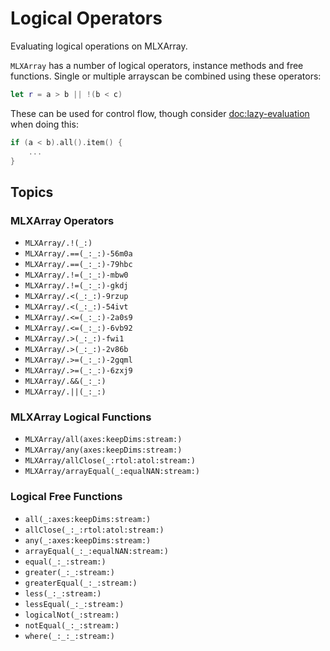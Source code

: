# Logical Operators

Evaluating logical operations on MLXArray.

``MLXArray`` has a number of logical operators, instance methods and free functions.  Single or
multiple arrayscan be combined using these operators:

```swift
let r = a > b || !(b < c)
```

These can be used for control flow, though consider <doc:lazy-evaluation> when doing this:

```swift
if (a < b).all().item() {
    ...
}
```

## Topics

### MLXArray Operators

- ``MLXArray/.!(_:)``
- ``MLXArray/.==(_:_:)-56m0a``
- ``MLXArray/.==(_:_:)-79hbc``
- ``MLXArray/.!=(_:_:)-mbw0``
- ``MLXArray/.!=(_:_:)-gkdj``
- ``MLXArray/.<(_:_:)-9rzup``
- ``MLXArray/.<(_:_:)-54ivt``
- ``MLXArray/.<=(_:_:)-2a0s9``
- ``MLXArray/.<=(_:_:)-6vb92``
- ``MLXArray/.>(_:_:)-fwi1``
- ``MLXArray/.>(_:_:)-2v86b``
- ``MLXArray/.>=(_:_:)-2gqml``
- ``MLXArray/.>=(_:_:)-6zxj9``
- ``MLXArray/.&&(_:_:)``
- ``MLXArray/.||(_:_:)``

### MLXArray Logical Functions

- ``MLXArray/all(axes:keepDims:stream:)``
- ``MLXArray/any(axes:keepDims:stream:)``
- ``MLXArray/allClose(_:rtol:atol:stream:)``
- ``MLXArray/arrayEqual(_:equalNAN:stream:)``

### Logical Free Functions

- ``all(_:axes:keepDims:stream:)``
- ``allClose(_:_:rtol:atol:stream:)``
- ``any(_:axes:keepDims:stream:)``
- ``arrayEqual(_:_:equalNAN:stream:)``
- ``equal(_:_:stream:)``
- ``greater(_:_:stream:)``
- ``greaterEqual(_:_:stream:)``
- ``less(_:_:stream:)``
- ``lessEqual(_:_:stream:)``
- ``logicalNot(_:stream:)``
- ``notEqual(_:_:stream:)``
- ``where(_:_:_:stream:)``
